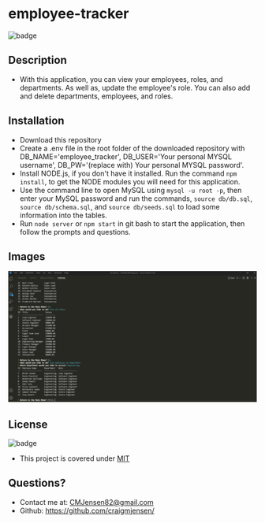 # employee-tracker

 ![badge](https://img.shields.io/badge/license-MIT-orange)
 
## Description 
 
  * With this application, you can view your employees, roles, and departments.  As well as, update the employee's role.  You can also add and delete departments, employees, and roles.
 
## Installation
  
  * Download this repository
  * Create a .env file in the root folder of the downloaded repository with DB_NAME='employee_tracker', DB_USER='Your personal MYSQL username', DB_PW='(replace with) Your personal MYSQL password'.
  * Install NODE.js, if you don't have it installed.  Run the command `npm install`, to get the NODE modules you will need for this application.
  * Use the command line to open MySQL using `mysql -u root -p`, then enter your MySQL password and run the commands, `source db/db.sql`, `source db/schema.sql`, and `source db/seeds.sql` to load some information into the tables.
  * Run `node server` or `npm start` in git bash to start the application, then follow the prompts and questions.

## Images

![NODE image of employee tracker](db/img/employee_tracker_img.png)
 
## License

  ![badge](https://img.shields.io/badge/license-MIT-orange)

  * This project is covered under [MIT](https://choosealicense.com/licenses/mit/)

## Questions?

  * Contact me at: CMJensen82@gmail.com
  * Github: https://github.com/craigmjensen/
